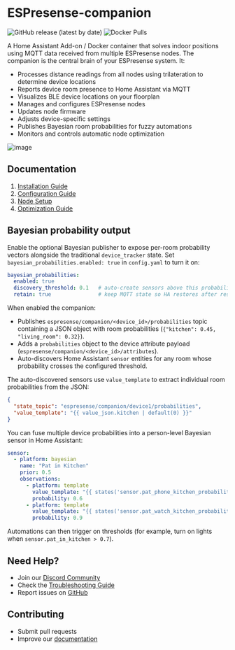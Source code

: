 # ESPresense-companion
![GitHub release (latest by date)](https://img.shields.io/github/v/release/ESPresense/ESPresense-companion)
![Docker Pulls](https://badgen.net/docker/pulls/espresense/espresense-companion)

A Home Assistant Add-on / Docker container that solves indoor positions using MQTT data received from multiple ESPresense nodes. The companion is the central brain of your ESPresense system. It:
- Processes distance readings from all nodes using trilateration to determine device locations
- Reports device room presence to Home Assistant via MQTT
- Visualizes BLE device locations on your floorplan
- Manages and configures ESPresense nodes
- Updates node firmware
- Adjusts device-specific settings
- Publishes Bayesian room probabilities for fuzzy automations
- Monitors and controls automatic node optimization

![image](https://user-images.githubusercontent.com/1491145/208942192-d8716e50-c822-48a7-a6d3-46b53ab9373e.png)

## Documentation
1. [Installation Guide](https://espresense.com/companion/installation)
2. [Configuration Guide](https://espresense.com/companion/configuration)
3. [Node Setup](https://espresense.com/companion/configuration#node-placement)
4. [Optimization Guide](https://espresense.com/companion/optimization)

## Bayesian probability output

Enable the optional Bayesian publisher to expose per-room probability vectors alongside the traditional `device_tracker` state.
Set `bayesian_probabilities.enabled: true` in `config.yaml` to turn it on:

```yaml
bayesian_probabilities:
  enabled: true
  discovery_threshold: 0.1   # auto-create sensors above this probability
  retain: true               # keep MQTT state so HA restores after restart
```

When enabled the companion:

- Publishes `espresense/companion/<device_id>/probabilities` topic containing a JSON object with room probabilities (`{"kitchen": 0.45, "living_room": 0.32}`).
- Adds a `probabilities` object to the device attribute payload (`espresense/companion/<device_id>/attributes`).
- Auto-discovers Home Assistant `sensor` entities for any room whose probability crosses the configured threshold.

The auto-discovered sensors use `value_template` to extract individual room probabilities from the JSON:

```json
{
  "state_topic": "espresense/companion/device1/probabilities",
  "value_template": "{{ value_json.kitchen | default(0) }}"
}
```

You can fuse multiple device probabilities into a person-level Bayesian sensor in Home Assistant:

```yaml
sensor:
  - platform: bayesian
    name: "Pat in Kitchen"
    prior: 0.5
    observations:
      - platform: template
        value_template: "{{ states('sensor.pat_phone_kitchen_probability') | float }}"
        probability: 0.6
      - platform: template
        value_template: "{{ states('sensor.pat_watch_kitchen_probability') | float }}"
        probability: 0.9
```

Automations can then trigger on thresholds (for example, turn on lights when `sensor.pat_in_kitchen > 0.7`).

## Need Help?
- Join our [Discord Community](https://discord.gg/jbqmn7V6n6)
- Check the [Troubleshooting Guide](https://espresense.com/companion/troubleshooting)
- Report issues on [GitHub](https://github.com/ESPresense/ESPresense-companion/issues)

## Contributing
- Submit pull requests
- Improve our [documentation](https://espresense.com)
